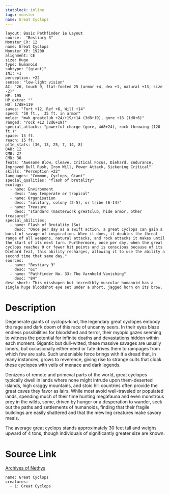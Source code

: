```yaml
---
statblock: inline
tags: monster
name: Great Cyclops
---
```

```statblock
layout: Basic Pathfinder 1e Layout
source:  "Bestiary 3"
Monster_CR: 12
name: Great Cyclops
Monster_XP: 19200
alignment: CE
size: Huge
type: humanoid
subtype: "(giant)"
INI: +1
perception: +22
senses: "low-light vision"
AC: "26, touch 9, flat-footed 25 (armor +4, dex +1, natural +13, size -2)"
HP: 195
HP_extra: ""
HD: 17d8+119
saves: "Fort +12, Ref +6, Will +14"
speed: "50 ft.,  35 ft. in armor"
melee: "mwk greatclub +24/+19/+14 (3d8+19), gore +18 (1d8+6)"
ranged: "rock +12 (2d6+19)"
special_attacks: "powerful charge (gore, 4d8+24), rock throwing (120 ft.)"
space: 15 ft.
reach: 15 ft.
pf1e_stats: [36, 13, 25, 7, 14, 8]
BAB: 12
CMB: 27
CMD: 38
feats: "Awesome Blow, Cleave, Critical Focus, Diehard, Endurance, Improved Bull Rush, Iron Will, Power Attack, Sickening Critical"
skills: "Perception +22"
languages: "Common, Cyclops, Giant"
special_qualities: "flash of brutality"
ecology:
  - name: Environment
    desc: "any temperate or tropical"
  - name: Organisation
    desc: "solitary, colony (2-5), or tribe (6-14)"
  - name: Treasure
    desc: "standard (masterwork greatclub, hide armor, other treasure)"
special_abilities:
  - name: Flash of Brutality (Su)
    desc: "Once per day as a swift action, a great cyclops can gain a burst of savage of inspiration. When it does, it doubles the threat range of all weapons, natural attacks, and rock attacks it makes until the start of its next turn. Furthermore, once per day, when the great cyclops reaches 0 or fewer hit points and is conscious because of its Diehard feat, this ability recharges, allowing it to use the ability a second time that same day."
sources:
  - name: "Bestiary 3"
    desc: "61"
  - name: "Pathfinder No. 33: The Varnhold Vanishing"
    desc: "84"
desc_short: This misshapen but incredibly muscular humanoid has a single huge bloodshot eye set under a short, jagged horn on its brow.
```
# Description
Degenerate giants of cyclops-kind, the legendary great cyclopes embody the rage and dark doom of this race of uncanny seers. In their eyes blaze endless possibilities for bloodshed and terror, their myopic gazes seeming to witness the potential for infinite deaths and devastations hidden within each moment. Gigantic but dull-witted, these massive savages are usually loners, but occasionally either need or fate drives them to rampages from which few are safe. Such undeniable force brings with it a dread that, in many instances, grows to reverence, giving rise to strange cults that cloak these cyclopes with veils of menace and dark legends.

Denizens of remote and primeval parts of the world, great cyclopes typically dwell in lands where none might intrude upon them-deserted islands, high craggy mountains, and stoic hill countries often provide the great caves they favor as lairs. While most avoid well-traveled or populated lands, spending much of their time hunting megafauna and even monstrous prey in the wilds, some, driven by hunger or a desperation to wander, seek out the paths and settlements of humanoids, finding that their fragile buildings are easily shattered and that the mewling creatures make savory meals.

The average great cyclops stands approximately 30 feet tall and weighs upward of 4 tons, though individuals of significantly greater size are known.
# Source Link
[Archives of Nethys](https://aonprd.com/MonsterDisplay.aspx?ItemName=Great%20Cyclops)
```encounter-table
name: Great Cyclops
creatures:
  - 1: Great Cyclops
```
